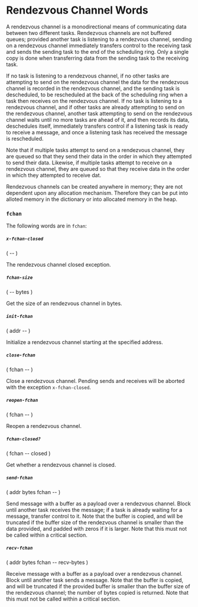 # Rendezvous Channel Words

A rendezvous channel is a monodirectional means of communicating data between two different tasks. Rendezvous channels are not buffered queues; provided another task is listening to a rendezvous channel, sending on a rendezvous channel immediately transfers control to the receiving task and sends the sending task to the end of the scheduling ring. Only a single copy is done when transferring data from the sending task to the receiving task.

If no task is listening to a rendezvous channel, if no other tasks are attempting to send on the rendezvous channel the data for the rendezvous channel is recorded in the rendezvous channel, and the sending task is descheduled, to be rescheduled at the back of the scheduling ring when a task then receives on the rendezvous channel. If no task is listening to a rendezvous channel, and if other tasks are already attempting to send on the rendezvous channel, another task attempting to send on the rendezvous channel waits until no more tasks are ahead of it, and then records its data, deschedules itself, immediately transfers control if a listening task is ready to receive a message, and once a listening task has received the message is rescheduled.

Note that if multiple tasks attempt to send on a rendezvous channel, they are queued so that they send their data in the order in which they attempted to send their data. Likewise, if multiple tasks attempt to receive on a rendezvous channel, they are queued so that they receive data in the order in which they attempted to receive dat.

Rendezvous channels can be created anywhere in memory; they are not dependent upon any allocation mechanism. Therefore they can be put into alloted memory in the dictionary or into allocated memory in the heap.

### `fchan`

The following words are in `fchan`:

##### `x-fchan-closed`
( -- )

The rendezvous channel closed exception.

##### `fchan-size`
( -- bytes )

Get the size of an rendezvous channel in bytes.

##### `init-fchan`
( addr -- )

Initialize a rendezvous channel starting at the specified address.

##### `close-fchan`
( fchan -- )

Close a rendezvous channel. Pending sends and receives will be aborted with the exception `x-fchan-closed`.

##### `reopen-fchan`
( fchan -- )

Reopen a rendezvous channel.

##### `fchan-closed?`
( fchan -- closed )

Get whether a rendezvous channel is closed.

##### `send-fchan`
( addr bytes fchan -- )

Send message with a buffer as a payload over a rendezvous channel. Block until another task receives the message; if a task is already waiting for a message, transfer control to it. Note that the buffer is copied, and will be truncated if the buffer size of the rendezvous channel is smaller than the data provided, and padded with zeros if it is larger. Note that this must not be called within a critical section.

##### `recv-fchan`
( addr bytes fchan -- recv-bytes )

Receive message with a buffer as a payload over a rendezvous channel. Block until another task sends a message. Note that the buffer is copied, and will be truncated if the provided buffer is smaller than the buffer size of the rendezvous channel; the number of bytes copied is returned. Note that this must not be called within a critical section.
